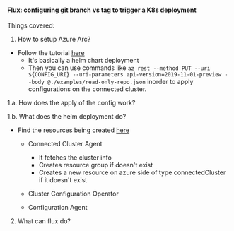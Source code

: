 #### Flux: configuring git branch vs tag to trigger a K8s deployment

Things covered:  

1. How to setup Azure Arc?

  -  Follow the tutorial [here](https://github.com/Azure/ClusterConfigurationAgent/blob/master/README.md)
     - It's basically a helm chart deployment 
     - Then you can use commands like ```az rest --method PUT --uri ${CONFIG_URI} --uri-parameters api-version=2019-11-01-preview --body @./examples/read-only-repo.json``` inorder to apply configurations on the connected cluster. 

1.a. How does the apply of the config work? 

1.b. What does the helm deployment do?

  - Find the resources being created [here](https://github.com/Azure/ClusterConfigurationAgent/tree/master/azure-arc-k8sagents/charts/setupChart/templates)
     - Connected Cluster Agent
        - It fetches the cluster info
        - Creates resource group if doesn't exist
        - Creates a new resource on azure side of type connectedCluster if it doesn't exist
     
     - Cluster Configuration Operator
     - Configuration Agent

    
2. What can flux do? 
